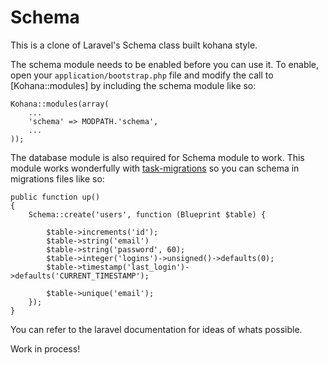 # Schema 

This is a clone of Laravel's Schema class built kohana style.

The schema module needs to be enabled before you can use it. To enable, open your `application/bootstrap.php` file and modify the call to [Kohana::modules] by including the schema module like so:

    Kohana::modules(array(
        ...
        'schema' => MODPATH.'schema',
        ...
    ));

The database module is also required for Schema module to work. This module works wonderfully with [task-migrations](github.com/kohana-minion/tasks-migrations) so you can schema in migrations files like so:

	public function up()
	{
		Schema::create('users', function (Blueprint $table) {

			$table->increments('id');
			$table->string('email')
			$table->string('password', 60);
			$table->integer('logins')->unsigned()->defaults(0);
			$table->timestamp('last_login')->defaults('CURRENT_TIMESTAMP');

			$table->unique('email');
		});
	}

You can refer to the laravel documentation for ideas of whats possible.

Work in process!